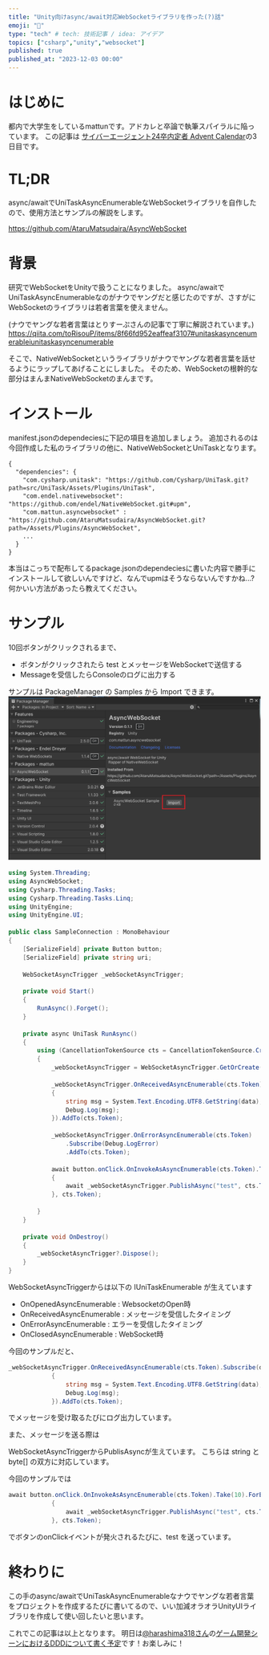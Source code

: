 ```yaml
---
title: "Unity向けasync/await対応WebSocketライブラリを作った(?)話"
emoji: "🔖"
type: "tech" # tech: 技術記事 / idea: アイデア
topics: ["csharp","unity","websocket"]
published: true
published_at: "2023-12-03 00:00"
---
```


# はじめに

都内で大学生をしているmattunです。アドカレと卒論で執筆スパイラルに陥っています。
この記事は [サイバーエージェント24卒内定者 Advent Calendar](https://qiita.com/advent-calendar/2023/ca24engineer)の3日目です。

# TL;DR

async/awaitでUniTaskAsyncEnumerableなWebSocketライブラリを自作したので、使用方法とサンプルの解説をします。

https://github.com/AtaruMatsudaira/AsyncWebSocket

# 背景

研究でWebSocketをUnityで扱うことになりました。
async/awaitでUniTaskAsyncEnumerableなのがナウでヤングだと感じたのですが、さすがにWebSocketのライブラリは若者言葉を使えません。

(ナウでヤングな若者言葉はとりすーぷさんの記事で丁寧に解説されています。)
https://qiita.com/toRisouP/items/8f66fd952eaffeaf3107#unitaskasyncenumerableiunitaskasyncenumerable

そこで、NativeWebSocketというライブラリがナウでヤングな若者言葉を話せるようにラップしてあげることにしました。
そのため、WebSocketの根幹的な部分はまんまNativeWebSocketのまんまです。

# インストール

manifest.jsonのdependeciesに下記の項目を追加しましょう。
追加されるのは今回作成した私のライブラリの他に、NativeWebSocketとUniTaskとなります。
```
{
  "dependencies": {
    "com.cysharp.unitask": "https://github.com/Cysharp/UniTask.git?path=src/UniTask/Assets/Plugins/UniTask",
    "com.endel.nativewebsocket": "https://github.com/endel/NativeWebSocket.git#upm",
    "com.mattun.asyncwebsocket" : "https://github.com/AtaruMatsudaira/AsyncWebSocket.git?path=/Assets/Plugins/AsyncWebSocket",
    ...
  }
}
```

本当はこっちで配布してるpackage.jsonのdependeciesに書いた内容で勝手にインストールして欲しいんですけど、なんでupmはそうならないんですかね...?
何かいい方法があったら教えてください。

# サンプル

10回ボタンがクリックされるまで、
- ボタンがクリックされたら test とメッセージをWebSocketで送信する
- Messageを受信したらConsoleのログに出力する

サンプルは PackageManager の Samples から Import できます。
![Alt text](/images/adcal_2023_ws_sample.png)

```cs
using System.Threading;
using AsyncWebSocket;
using Cysharp.Threading.Tasks;
using Cysharp.Threading.Tasks.Linq;
using UnityEngine;
using UnityEngine.UI;

public class SampleConnection : MonoBehaviour
{
    [SerializeField] private Button button;
    [SerializeField] private string uri;

    WebSocketAsyncTrigger _webSocketAsyncTrigger;

    private void Start()
    {
        RunAsync().Forget();
    }

    private async UniTask RunAsync()
    {
        using (CancellationTokenSource cts = CancellationTokenSource.CreateLinkedTokenSource(this.GetCancellationTokenOnDestroy()))
        {
            _webSocketAsyncTrigger = WebSocketAsyncTrigger.GetOrCreate(uri, cts.Token);
       
            _webSocketAsyncTrigger.OnReceivedAsyncEnumerable(cts.Token).Subscribe(data =>
            {
                string msg = System.Text.Encoding.UTF8.GetString(data);
                Debug.Log(msg);
            }).AddTo(cts.Token);

            _webSocketAsyncTrigger.OnErrorAsyncEnumerable(cts.Token)
                .Subscribe(Debug.LogError)
                .AddTo(cts.Token);
     
            await button.onClick.OnInvokeAsAsyncEnumerable(cts.Token).Take(10).ForEachAwaitAsync(async _ =>
            {
                await _webSocketAsyncTrigger.PublishAsync("test", cts.Token);
            }, cts.Token);
     
        }
    }

    private void OnDestroy()
    {
        _webSocketAsyncTrigger?.Dispose();
    }
}
```

WebSocketAsyncTriggerからは以下の IUniTaskEnumerable が生えています
- OnOpenedAsyncEnumerable : WebsocketのOpen時
- OnReceivedAsyncEnumerable : メッセージを受信したタイミング
- OnErrorAsyncEnumerable : エラーを受信したタイミング
- OnClosedAsyncEnumerable : WebSocket時

今回のサンプルだと、

```cs
_webSocketAsyncTrigger.OnReceivedAsyncEnumerable(cts.Token).Subscribe(data =>
            {
                string msg = System.Text.Encoding.UTF8.GetString(data);
                Debug.Log(msg);
            }).AddTo(cts.Token);
```

でメッセージを受け取るたびにログ出力しています。

また、メッセージを送る際は

WebSocketAsyncTriggerからPublisAsyncが生えています。
こちらは string と byte[] の双方に対応しています。

今回のサンプルでは

```cs
await button.onClick.OnInvokeAsAsyncEnumerable(cts.Token).Take(10).ForEachAwaitAsync(async _ =>
            {
                await _webSocketAsyncTrigger.PublishAsync("test", cts.Token);
            }, cts.Token);
```

でボタンのonClickイベントが発火されるたびに、test を送っています。

# 終わりに

この手のasync/awaitでUniTaskAsyncEnumerableなナウでヤングな若者言葉をプロジェクトを作成するたびに書いてるので、いい加減オラオラUnityUIライブラリを作成して使い回したいと思います。

これでこの記事は以上となります。
明日は[@harashima318さん](https://qiita.com/harashima318)の[ゲーム開発シーンにおけるDDDについて書く予定]()です！お楽しみに！